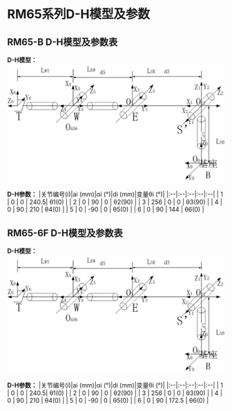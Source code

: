 # RM65系列D-H模型及参数

## RM65-B D-H模型及参数表

**D-H模型：**
![alt text](../DH/doc/image-RM65.png)

**D-H参数：**
|关节编号(i)|ai (mm)|αi (°)|di (mm)|变量θi (°)|
|:--|:--|:--|:--|:--|
|   1   |   0   |   0   |  240.5|   θ1(0)   |
|   2   |   0   |   90  |   0   |   θ2(90)  |
|   3   |   256 |   0   |   0   |   θ3(90)  |
|   4   |   0   |   90  |   210 |   θ4(0)   |
|   5   |   0   |   -90 |   0   |   θ5(0)   |
|   6   |   0   |   90  |   144 |   θ6(0)   |

## RM65-6F D-H模型及参数表

**D-H模型：**
![alt text](../DH/doc/image-RM65.png)

**D-H参数：**
|关节编号(i)|ai (mm)|αi (°)|di (mm)|变量θi (°)|
|:--|:--|:--|:--|:--|
|   1   |   0   |   0   |  240.5|   θ1(0)   |
|   2   |   0   |   90  |   0   |   θ2(90)  |
|   3   |   256 |   0   |   0   |   θ3(90)  |
|   4   |   0   |   90  |   210 |   θ4(0)   |
|   5   |   0   |   -90 |   0   |   θ5(0)   |
|   6   |   0   |   90  | 172.5 |   θ6(0)   |
